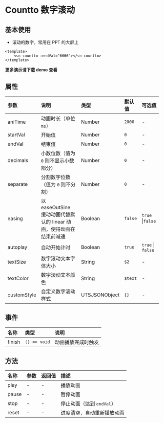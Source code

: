 # Countto 数字滚动

## 基本使用

- 滚动的数字，常用在 PPT 的大屏上

```vue
<template>
	<sn-countto :endVal="6666"></sn-countto>
</template>
```

**更多演示请下载 demo 查看**

## 属性

| 参数        | 说明                                                         | 类型            | 默认值  | 可选值            |
| :---------- | :----------------------------------------------------------- | :-------------- | :------ | :---------------- |
| aniTime      | 动画时长（单位 `ms`）                                        | Number        | `2000`  | -                 |
| startVal    | 开始值                                                       | Number        | `0`     | -                 |
| endVal      | 结束值                                                       | Number        | `0`     | -                 |
| decimals    | 小数位数（值为 `0` 则不显示小数部分）                        | Number        | `0`     | -                 |
| separate    | 分割数字位数（值为 `0` 则不分割）                            | Number        | `0`     | -                 |
| easing      | 以 easeOutSine 缓动动画代替默认的 linear 动画，使得动画在结束前减速 | Boolean       | `false` | `true` \|`false`  |
| autoplay    | 自动开始计时                                                 | Boolean       | `true`  | `true` \| `false` |
| textSize    | 数字滚动文本字体大小                                         | String        | `$2`    | -                 |
| textColor   | 数字滚动文本颜色                                             | String        | `$text` | -                 |
| customStyle | 自定义数字滚动样式                                           | UTSJSONObject | `{}`    | -                 |

## 事件

| 名称   | 类型         | 说明               |
| :----- | :----------- | :----------------- |
| finish | `() => void` | 动画播放完成时触发 |

## 方法

| 名称  | 参数 | 返回值 | 描述                       |
| :---- | :--- | :----- | :------------------------- |
| play  | -    | -      | 播放动画                   |
| pause | -    | -      | 暂停动画                   |
| stop  | -    | -      | 停止动画（达到 `endVal`）  |
| reset | -    | -      | 进度清空，自动重新播放动画 |

<DemoPhone name="sn-countto" />